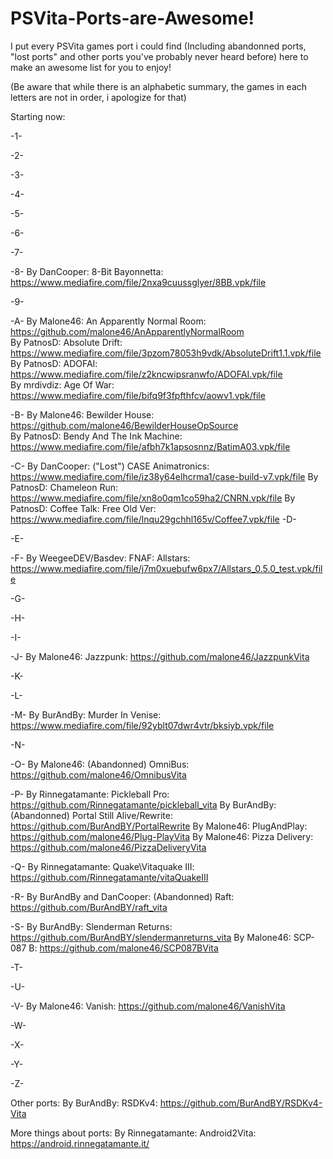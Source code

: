 # PSVita-Ports-are-Awesome!
I put every PSVita games port i could find (Including abandonned ports, "lost ports" and other ports you've probably never heard before) here to make an awesome list for you to enjoy!

(Be aware that while there is an alphabetic summary, the games in each letters are not in order, i apologize for that)

Starting now:

-1-

-2-

-3-

-4-

-5-

-6-

-7-

-8-
By DanCooper: 8-Bit Bayonnetta: https://www.mediafire.com/file/2nxa9cuussglyer/8BB.vpk/file                                                                                      

-9-

-A-
By Malone46: An Apparently Normal Room: https://github.com/malone46/AnApparentlyNormalRoom                                                                                       
By PatnosD: Absolute Drift: https://www.mediafire.com/file/3pzom78053h9vdk/AbsoluteDrift1.1.vpk/file                                                                              
By PatnosD: ADOFAI: https://www.mediafire.com/file/z2kncwipsranwfo/ADOFAI.vpk/file                                                                                               
By mrdivdiz: Age Of War: https://www.mediafire.com/file/bifq9f3fpfthfcv/aowv1.vpk/file                                                                                           

-B-
By Malone46: Bewilder House: https://github.com/malone46/BewilderHouseOpSource                                                                                                   
By PatnosD: Bendy And The Ink Machine: https://www.mediafire.com/file/afbh7k1apsosnnz/BatimA03.vpk/file                                                                          

-C-
By DanCooper: ("Lost") CASE Animatronics: https://www.mediafire.com/file/iz38y64elhcrma1/case-build-v7.vpk/file
By PatnosD: Chameleon Run: https://www.mediafire.com/file/xn8o0qm1co59ha2/CNRN.vpk/file
By PatnosD: Coffee Talk: Free Old Ver: https://www.mediafire.com/file/lnqu29gchhl165v/Coffee7.vpk/file
-D-

-E-

-F-
By WeegeeDEV/Basdev: FNAF: Allstars: https://www.mediafire.com/file/j7m0xuebufw6px7/Allstars_0.5.0_test.vpk/file

-G-

-H-

-I-

-J-
By Malone46: Jazzpunk: https://github.com/malone46/JazzpunkVita

-K-

-L-

-M-
By BurAndBy: Murder In Venise: https://www.mediafire.com/file/92yblt07dwr4vtr/bksiyb.vpk/file

-N-

-O-
By Malone46: (Abandonned) OmniBus: https://github.com/malone46/OmnibusVita

-P-
By Rinnegatamante: Pickleball Pro: https://github.com/Rinnegatamante/pickleball_vita
By BurAndBy: (Abandonned) Portal Still Alive/Rewrite: https://github.com/BurAndBY/PortalRewrite
By Malone46: PlugAndPlay: https://github.com/malone46/Plug-PlayVita
By Malone46: Pizza Delivery: https://github.com/malone46/PizzaDeliveryVita

-Q-
By Rinnegatamante: Quake\Vitaquake III: https://github.com/Rinnegatamante/vitaQuakeIII

-R-
By BurAndBy and DanCooper: (Abandonned) Raft: https://github.com/BurAndBY/raft_vita

-S-
By BurAndBy: Slenderman Returns: https://github.com/BurAndBY/slendermanreturns_vita
By Malone46: SCP-087 B: https://github.com/malone46/SCP087BVita

-T-

-U-

-V-
By Malone46: Vanish: https://github.com/malone46/VanishVita

-W-

-X-

-Y-

-Z-

Other ports:
By BurAndBy: RSDKv4: https://github.com/BurAndBY/RSDKv4-Vita

More things about ports:
By Rinnegatamante: Android2Vita: https://android.rinnegatamante.it/
